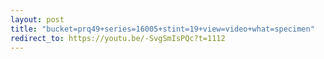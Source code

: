 ```yaml
---
layout: post
title: "bucket=prq49+series=16005+stint=19+view=video+what=specimen"
redirect_to: https://youtu.be/-SvgSmIsPQc?t=1112
---
```

